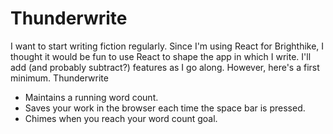 # Thunderwrite

I want to start writing fiction regularly.  Since I'm using React for
Brighthike, I thought it would be fun to use React to shape the app in which I
write.  I'll add (and probably subtract?) features as I go along.  However,
here's a first minimum.  Thunderwrite

* Maintains a running word count.
* Saves your work in the browser each time the space bar is
pressed.
* Chimes when you reach your word count goal.
